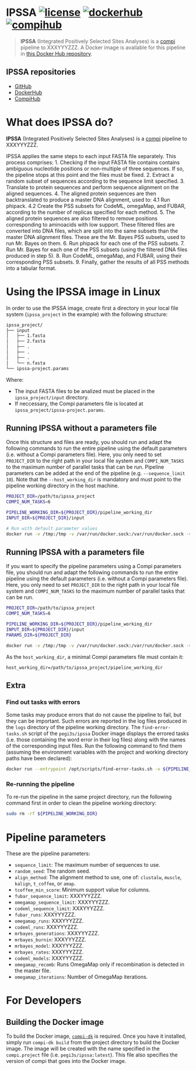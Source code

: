 # IPSSA [![license](https://img.shields.io/badge/license-MIT-brightgreen)](https://github.com/pegi3s/ipssa) [![dockerhub](https://img.shields.io/badge/hub-docker-blue)](https://hub.docker.com/r/pegi3s/ipssa) [![compihub](https://img.shields.io/badge/hub-compi-blue)](https://www.sing-group.org/compihub/explore/5d5bb64f6d9e31002f3ce30a)
> **IPSSA** (Integrated Positively Selected Sites Analyses) is a [compi](https://www.sing-group.org/compi/) pipeline to XXXYYYZZZ. A Docker image is available for this pipeline in [this Docker Hub repository](https://hub.docker.com/r/pegi3s/ipssa).

## IPSSA repositories

- [GitHub](https://github.com/pegi3s/ipssa)
- [DockerHub](https://hub.docker.com/r/pegi3s/ipssa)
- [CompiHub](https://www.sing-group.org/compihub/explore/5d5bb64f6d9e31002f3ce30a)

# What does IPSSA do?

**IPSSA** (Integrated Positively Selected Sites Analyses) is a [compi](https://www.sing-group.org/compi/) pipeline to XXXYYYZZZ.
 
IPSSA applies the same steps to each input FASTA file separately. This process comprises:
    1. Checking if the input FASTA file contains contains ambiguous nucleotide positions or non-multiple of three sequences. If so, the pipeline stops at this point and the files must be fixed.
    2. Extract a random subset of sequences according to the sequence limit specified.
    3. Translate to protein sequences and perform sequence alignment on the aligned sequences.
    4. The aligned protein sequences are then backtranslated to produce a master DNA alignment, used to:
        4.1 Run phipack.
        4.2 Create the PSS subsets for CodeML, omegaMap, and FUBAR, according to the number of replicas specified for each method.
    5. The aligned protein sequences are also filtered to remove positions corresponding to aminoacids with low support. These filtered files are converted into DNA files, which are split into the same subsets than the master DNA alignment files. These are the Mr. Bayes PSS subsets, used to run Mr. Bayes on them.
    6. Run phipack for each one of the PSS subsets.
    7. Run Mr. Bayes for each one of the PSS subsets (using the filtered DNA files produced in step 5).
    8. Run CodeML, omegaMap, and FUBAR, using their corresponding PSS subsets.
    9. Finally, gather the results of all PSS methods into a tabular format.

# Using the IPSSA image in Linux
In order to use the IPSSA image, create first a directory in your local file system (`ipssa_project` in the example) with the following structure: 

```bash
ipssa_project/
├── input
│   ├── 1.fasta
│   ├── 2.fasta
│   ├── .
│   ├── .
│   ├── .
│   └── n.fasta
└── ipssa-project.params
```

Where:
- The input FASTA files to be analized must be placed in the `ipssa_project/input` directory.
- If neccessary, the Compi parameters file is located at `ipssa_project/ipssa-project.params`.

## Running IPSSA without a parameters file

Once this structure and files are ready, you should run and adapt the following commands to run the entire pipeline using the default parameters (i.e. without a Compi parameters file). Here, you only need to set `PROJECT_DIR` to the right path in your local file system and `COMPI_NUM_TASKS` to the maximum number of parallel tasks that can be run. Pipeline parameters can be added at the end of the pipeline (e.g. `--sequence_limit 10`). Note that the `--host_working_dir` is mandatory and must point to the pipeline working directory in the host machine.

```bash
PROJECT_DIR=/path/to/ipssa_project
COMPI_NUM_TASKS=6

PIPELINE_WORKING_DIR=${PROJECT_DIR}/pipeline_working_dir
INPUT_DIR=${PROJECT_DIR}/input

# Run with default parameter values
docker run -v /tmp:/tmp -v /var/run/docker.sock:/var/run/docker.sock -v ${PIPELINE_WORKING_DIR}:/working_dir -v ${INPUT_DIR}:/input --rm pegi3s/ipssa -o --logs /working_dir/logs --num-tasks ${COMPI_NUM_TASKS} -- --host_working_dir ${PIPELINE_WORKING_DIR}
```

## Running IPSSA with a parameters file

If you want to specify the pipeline parameters using a Compi parameters file, you should run and adapt the following commands to run the entire pipeline using the default parameters (i.e. without a Compi parameters file). Here, you only need to set `PROJECT_DIR` to the right path in your local file system and `COMPI_NUM_TASKS` to the maximum number of parallel tasks that can be run. 

```bash
PROJECT_DIR=/path/to/ipssa_project
COMPI_NUM_TASKS=6

PIPELINE_WORKING_DIR=${PROJECT_DIR}/pipeline_working_dir
INPUT_DIR=${PROJECT_DIR}/input
PARAMS_DIR=${PROJECT_DIR}

docker run -v /tmp:/tmp -v /var/run/docker.sock:/var/run/docker.sock -v ${PIPELINE_WORKING_DIR}:/working_dir -v ${INPUT_DIR}:/input -v ${PARAMS_DIR}:/params --rm pegi3s/ipssa -o --logs /working_dir/logs --num-tasks ${COMPI_NUM_TASKS} -pa /params/ipssa-project.params
```

As the `host_working_dir`, a minimal Compi parameters file must contain it:

```
host_working_dir=/path/to/ipssa_project/pipeline_working_dir
```

## Extra

### Find out tasks with errors

Some tasks may produce errors that do not cause the pipeline to fail, but they can be important. Such errors are reported in the log files produced in the `logs` directory of the pipeline working directory. The `find-error-tasks.sh` script of the `pegi3s/ipssa` Docker image displays the errored tasks (i.e. those containing the word error in their log files) along with the names of the corresponding input files. Run the following command to find them (assuming the environment variables with the project and working directory paths have been declared):

```bash
docker run --entrypoint /opt/scripts/find-error-tasks.sh -v ${PIPELINE_WORKING_DIR}:/working_dir -v ${INPUT_DIR}:/input --rm pegi3s/ipssa /working_dir/logs /input /working_dir/run_lists
```

### Re-running the pipeline

To re-run the pipeline in the same project directory, run the following command first in order to clean the pipeline working directory:

```bash
sudo rm -rf ${PIPELINE_WORKING_DIR}
``` 

# Pipeline parameters

These are the pipeline parameters:
		
- `sequence_limit`: The maximum number of sequences to use.
- `random_seed`: The random seed.
- `align_method`: The alignment method to use, one of: `clustalw`, `muscle`, `kalign`, `t_coffee`, or `amap`.
- `tcoffee_min_score`: Minimum support value for columns.
- `fubar_sequence_limit`: XXXYYYZZZ.
- `omegamap_sequence_limit`: XXXYYYZZZ.
- `codeml_sequence_limit`: XXXYYYZZZ.
- `fubar_runs`: XXXYYYZZZ.
- `omegamap_runs`: XXXYYYZZZ.
- `codeml_runs`: XXXYYYZZZ.
- `mrbayes_generations`: XXXYYYZZZ.
- `mrbayes_burnin`: XXXYYYZZZ.
- `mrbayes_model`: XXXYYYZZZ.
- `mrbayes_rates`: XXXYYYZZZ.
- `codeml_models`: XXXYYYZZZ.
- `omegamap_recomb`: Runs OmegaMap only if recombination is detected in the master file.
- `omegamap_iterations`: Number of OmegaMap iterations.


# For Developers

## Building the Docker image

To build the Docker image, [`compi-dk`](https://www.sing-group.org/compi/#downloads) is required. Once you have it installed, simply run `compi-dk build` from the project directory to build the Docker image. The image will be created with the name specified in the `compi.project` file (i.e. `pegi3s/ipssa:latest`). This file also specifies the version of compi that goes into the Docker image.
